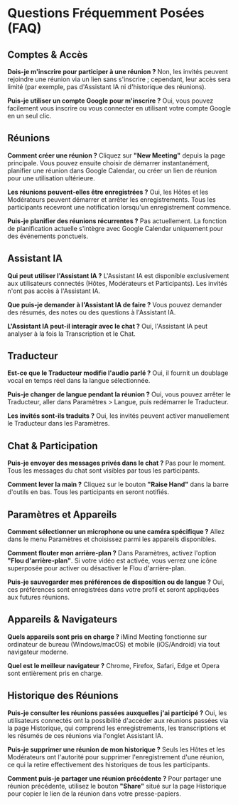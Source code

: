 # Questions Fréquemment Posées (FAQ)

## Comptes & Accès

**Dois-je m\'inscrire pour participer à une réunion ?**
Non, les invités peuvent rejoindre une réunion via un lien sans s\'inscrire ; cependant, leur accès sera limité (par exemple, pas d\'Assistant IA ni d\'historique des réunions).

**Puis-je utiliser un compte Google pour m\'inscrire ?**
Oui, vous pouvez facilement vous inscrire ou vous connecter en utilisant votre compte Google en un seul clic.

## Réunions

**Comment créer une réunion ?**
Cliquez sur **"New Meeting"** depuis la page principale. Vous pouvez ensuite choisir de démarrer instantanément, planifier une réunion dans Google Calendar, ou créer un lien de réunion pour une utilisation ultérieure.

**Les réunions peuvent-elles être enregistrées ?**
Oui, les Hôtes et les Modérateurs peuvent démarrer et arrêter les enregistrements. Tous les participants recevront une notification lorsqu'un enregistrement commence.

**Puis-je planifier des réunions récurrentes ?**
Pas actuellement. La fonction de planification actuelle s'intègre avec Google Calendar uniquement pour des événements ponctuels.

## Assistant IA

**Qui peut utiliser l'Assistant IA ?**
L'Assistant IA est disponible exclusivement aux utilisateurs connectés (Hôtes, Modérateurs et Participants). Les invités n'ont pas accès à l'Assistant IA.

**Que puis-je demander à l'Assistant IA de faire ?**
Vous pouvez demander des résumés, des notes ou des questions à l'Assistant IA.

**L'Assistant IA peut-il interagir avec le chat ?**
Oui, l'Assistant IA peut analyser à la fois la Transcription et le Chat.

## Traducteur

**Est-ce que le Traducteur modifie l'audio parlé ?**
Oui, il fournit un doublage vocal en temps réel dans la langue sélectionnée.

**Puis-je changer de langue pendant la réunion ?**
Oui, vous pouvez arrêter le Traducteur, aller dans Paramètres > Langue, puis redémarrer le Traducteur.

**Les invités sont-ils traduits ?**
Oui, les invités peuvent activer manuellement le Traducteur dans les Paramètres.

## Chat & Participation

**Puis-je envoyer des messages privés dans le chat ?**
Pas pour le moment. Tous les messages du chat sont visibles par tous les participants.

**Comment lever la main ?**
Cliquez sur le bouton **"Raise Hand"** dans la barre d\'outils en bas. Tous les participants en seront notifiés.

## Paramètres et Appareils

**Comment sélectionner un microphone ou une caméra spécifique ?**
Allez dans le menu Paramètres et choisissez parmi les appareils disponibles.

**Comment flouter mon arrière-plan ?**
Dans Paramètres, activez l\'option **"Flou d\'arrière-plan"**. Si votre vidéo est activée, vous verrez une icône superposée pour activer ou désactiver le Flou d\'arrière-plan.

**Puis-je sauvegarder mes préférences de disposition ou de langue ?**
Oui, ces préférences sont enregistrées dans votre profil et seront appliquées aux futures réunions.

## Appareils & Navigateurs

**Quels appareils sont pris en charge ?**
iMind Meeting fonctionne sur ordinateur de bureau (Windows/macOS) et mobile (iOS/Android) via tout navigateur moderne.

**Quel est le meilleur navigateur ?**
Chrome, Firefox, Safari, Edge et Opera sont entièrement pris en charge.

## Historique des Réunions

**Puis-je consulter les réunions passées auxquelles j\'ai participé ?**
Oui, les utilisateurs connectés ont la possibilité d\'accéder aux réunions passées via la page Historique, qui comprend les enregistrements, les transcriptions et les résumés de ces réunions via l\'onglet Assistant IA.

**Puis-je supprimer une réunion de mon historique ?**
Seuls les Hôtes et les Modérateurs ont l\'autorité pour supprimer l\'enregistrement d\'une réunion, ce qui la retire effectivement des historiques de tous les participants.

**Comment puis-je partager une réunion précédente ?**
Pour partager une réunion précédente, utilisez le bouton **"Share"** situé sur la page Historique pour copier le lien de la réunion dans votre presse-papiers.
